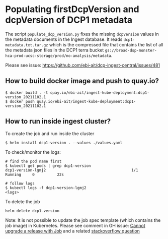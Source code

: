 # Populating firstDcpVersion and dcpVersion of DCP1 metadata

The script `populate_dcp_version.py` fixes the missing `dcpVersion` values in the metadata documents in the Ingest database. It reads `dcp1-metadata.txt.tar.gz`  which is the compressed file that contains the list of all the metadata json files in the DCP1 terra bucket `gs://broad-dsp-monster-hca-prod-ucsc-storage/prod/no-analysis/metadata`.

Please see issue: https://github.com/ebi-ait/dcp-ingest-central/issues/481

## How to build docker image and push to quay.io?

```
$ docker build . -t quay.io/ebi-ait/ingest-kube-deployment:dcp1-version_20211102.1
$ docker push quay.io/ebi-ait/ingest-kube-deployment:dcp1-version_20211102.1
```

## How to run inside ingest cluster?

To create the job and run inside the cluster
```
$ helm install dcp1-version . --values ./values.yaml
```

To check/monitor the logs:

```
# find the pod name first
$ kubectl get pods | grep dcp1-version
dcp1-version-lgmj2                                      1/1     Running     0          22s

# follow logs
$ kubectl logs -f dcp1-version-lgmj2
<logs>
```

To delete the job

```
helm delete dcp1-version
```

Note: It is not possible to update the job spec template (which contains the job image) in Kubernetes. Please see comment in GH issue: [Cannot upgrade a release with Job](https://github.com/helm/helm/issues/7725#issuecomment-617373825) and a related [stackoverflow question](https://stackoverflow.com/questions/57178909/changing-image-of-kubernetes-job)

